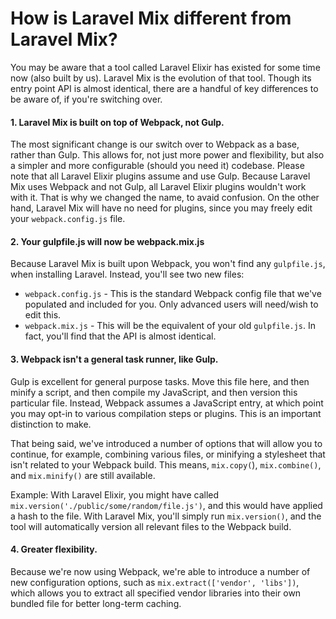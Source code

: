 # How is Laravel Mix different from Laravel Mix?

You may be aware that a tool called Laravel Elixir has existed for some time now \(also built by us\). Laravel Mix is the evolution of that tool. Though its entry point API is almost identical, there are a handful of key differences to be aware of, if you're switching over.

#### 1. Laravel Mix is built on top of Webpack, not Gulp.

The most significant change is our switch over to Webpack as a base, rather than Gulp. This allows for, not just more power and flexibility, but also a simpler and more configurable \(should you need it\) codebase. Please note that all Laravel Elixir plugins assume and use Gulp. Because Laravel Mix uses Webpack and not Gulp, all Laravel Elixir plugins wouldn't work with it. That is why we changed the name, to avaid confusion. On the other hand, Laravel Mix will have no need for plugins, since you may freely edit your `webpack.config.js` file.

#### 2. Your gulpfile.js will now be webpack.mix.js

Because Laravel Mix is built upon Webpack, you won't find any `gulpfile.js`, when installing Laravel. Instead, you'll see two new files:

* `webpack.config.js` - This is the standard Webpack config file that we've populated and included for you. Only advanced users will need/wish to edit this.
* `webpack.mix.js` - This will be the equivalent of your old `gulpfile.js`. In fact, you'll find that the API is almost identical.

#### 3. Webpack isn't a general task runner, like Gulp.

Gulp is excellent for general purpose tasks. Move this file here, and then minify a script, and then compile my JavaScript, and then version this particular file. Instead, Webpack assumes a JavaScript entry, at which point you may opt-in to various compilation steps or plugins. This is an important distinction to make.

That being said, we've introduced a number of options that will allow you to continue, for example, combining various files, or minifying a stylesheet that isn't related to your Webpack build. This means, `mix.copy(`\), `mix.combine()`, and `mix.minify()` are still available.

Example: With Laravel Elixir, you might have called `mix.version('./public/some/random/file.js')`, and this would have applied a hash to the file. With Laravel Mix, you'll simply run `mix.version()`, and the tool will automatically version all relevant files to the Webpack build.

#### 4. Greater flexibility.

Because we're now using Webpack, we're able to introduce a number of new configuration options, such as `mix.extract(['vendor', 'libs'])`, which allows you to extract all specified vendor libraries into their own bundled file for better long-term caching.

